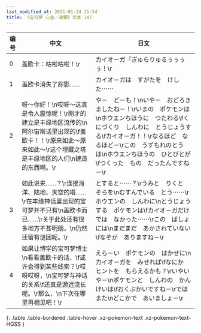 ```yaml
---
last_modified_at: 2021-01-24 15:54
title: 《宝可梦 心金／魂银》文本 147
---
```

| 编号 | 中文 | 日文 |
| ---- | ---- | ---- |
| 0 | 盖欧卡：咕啦咕啦！\r | カイオ－ガ『ぎゅらりゅるぅぅぅぅ！\r |
| 1 | 盖欧卡消失了踪影…… | カイオ－ガは　すがたを　けした⋯⋯ |
| 2 | 呀～你好！\n哎呀～这真是令人震惊呢！\r刚才的建立是丰缘地区流传的\n阿尔宙斯话里出现的\f盖欧卡！！\r原来如此～原来如此～\r这个埋藏之塔是丰缘地区的人们\n建造的东西啊。\r | や－　ど－も！\nいや－　おどろきましたね－！\rいまの　ポケモンは\nホウエンちほうに　つたわる\fくにづくり　しんわに　とうじょうする\fカイオ－ガ！！\rなるほど　なるほど－\rこの　うずもれのとう　は\nホウエンちほうの　ひとびとが\fつくった　もの　だったんですね－\r |
| 3 | 如此说来……？\r连接海洋、陆地、天空的塔……\r在丰缘神话里出现的宝可梦并不只有\n盖欧卡而已……\r关于此处还有很多地方不甚明朗，\n仍然还留有谜团呢。\r | とすると⋯⋯？\rうみと　りくと　そらを\nむすんでいる　とう⋯⋯\rホウエンの　しんわに\nとうじょうする　ポケモンは\fカイオ－ガだけでは　なかった⋯⋯\rこの　ばしょには\nまだまだ　あかされていない\fなぞが　ありますね－\r |
| 4 | 如果让博学的宝可梦博士\n看看盖欧卡的话，\f或许会得到某些线索？\r哎呀哎呀，\n宝可梦与神话的关系\f还真是源远流长呢。\r那么，\n下次在哪里再相见吧！\r | えら－い　ポケモンの　はかせに\nカイオ－ガを　みせれば\fなにか　ヒントを　もらえるかも？\rいやいや－\nポケモンと　しんわの　かんけいは\fおくぶかいですね－\rでは　また\nどこかで　あいましょ－\r |
{: .table .table-bordered .table-hover .xz-pokemon-text .xz-pokemon-text-HGSS }